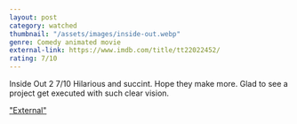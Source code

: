 ```yaml
---
layout: post
category: watched
thumbnail: "/assets/images/inside-out.webp"
genre: Comedy animated movie
external-link: https://www.imdb.com/title/tt22022452/
rating: 7/10
---
```

Inside Out 2
7/10
Hilarious and succint. Hope they make more. Glad to see a project get executed with such clear vision.

["External"](https://www.imdb.com/title/tt22022452/)